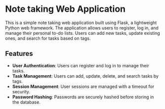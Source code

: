 # Note taking Web Application

This is a simple note taking web application built using Flask, a lightweight Python web framework. The application allows users to register, log in, and manage their personal to-do lists. Users can add new tasks, update existing ones, and search for tasks based on tags.

## Features

- **User Authentication**: Users can register and log in to manage their tasks.
- **Task Management**: Users can add, update, delete, and search tasks by tags.
- **Session Management**: User sessions are managed with a timeout for security.
- **Password Hashing**: Passwords are securely hashed before storing in the database.
